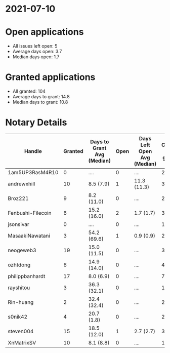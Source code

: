 2021-07-10
==========

# Open applications

- All issues left open: 5
- Average days open: 3.7
- Median days open: 1.7

# Granted applications

- All granted: 104
- Average days to grant: 14.8
- Median days to grant: 10.8

# Notary Details

| Handle            |   Granted | Days to Grant Avg (Median)   |   Open | Days Left Open Avg (Median)   |   Closed (no grant) |
|-------------------|-----------|------------------------------|--------|-------------------------------|---------------------|
| 1am5UP3RasM4R10   |         0 | ....                         |      0 | ....                          |                   2 |
| andrewxhill       |        10 | 8.5  (7.9)                   |      1 | 11.3  (11.3)                  |                  36 |
| Broz221           |         9 | 8.2  (11.0)                  |      0 | ....                          |                  25 |
| Fenbushi-Filecoin |         6 | 15.2  (16.0)                 |      2 | 1.7  (1.7)                    |                  38 |
| jsonsivar         |         0 | ....                         |      0 | ....                          |                  13 |
| MasaakiNawatani   |         3 | 54.2  (69.6)                 |      1 | 0.9  (0.9)                    |                  22 |
| neogeweb3         |        19 | 15.0  (11.5)                 |      0 | ....                          |                  37 |
| ozhtdong          |         6 | 14.9  (14.0)                 |      0 | ....                          |                  41 |
| philippbanhardt   |        17 | 8.0  (6.9)                   |      0 | ....                          |                  77 |
| rayshitou         |         3 | 36.3  (32.1)                 |      0 | ....                          |                  11 |
| Rin-huang         |         2 | 32.4  (32.4)                 |      0 | ....                          |                   2 |
| s0nik42           |         4 | 20.7  (1.8)                  |      0 | ....                          |                  20 |
| steven004         |        15 | 18.5  (12.0)                 |      1 | 2.7  (2.7)                    |                  33 |
| XnMatrixSV        |        10 | 8.1  (8.8)                   |      0 | ....                          |                  17 |